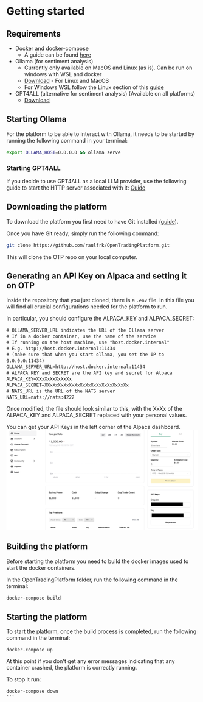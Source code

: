# Getting started

## Requirements

* Docker and docker-compose
  * A guide can be found [here](https://docs.docker.com/get-docker/)
* Ollama (for sentiment analysis)
  * Currently only available on MacOS and Linux (as is). Can be run on windows with WSL and docker
  * [Download](https://ollama.ai/) - For Linux and MacOS
  * For Windows WSL follow the Linux section of this [guide](https://ollama.ai/blog/ollama-is-now-available-as-an-official-docker-image)
* GPT4ALL (alternative for sentiment analysis) (Available on all platforms)
  * [Download](https://gpt4all.io/index.html)

## Starting Ollama

For the platform to be able to interact with Ollama, it needs to be started by running 
the following command in your terminal:

```bash
export OLLAMA_HOST=0.0.0.0 && ollama serve
```

### Starting GPT4ALL

If you decide to use GPT4ALL as a local LLM provider, use the following guide to start the HTTP server associated with it: [Guide](https://docs.gpt4all.io/gpt4all_chat.html#server-mode)

## Downloading the platform

To download the platform you first need to have Git installed ([guide](https://git-scm.com/downloads)).

Once you have Git ready, simply run the following command:

```bash
git clone https://github.com/raulfrk/OpenTradingPlatform.git
```

This will clone the OTP repo on your local computer.

## Generating an API Key on Alpaca and setting it on OTP

Inside the repository that you just cloned, there is a `.env` file. In this file
you will find all crucial configurations needed for the platform to run.

In particular, you should configure the ALPACA_KEY and ALPACA_SECRET:

```
# OLLAMA_SERVER_URL indicates the URL of the Ollama server
# If in a docker container, use the name of the service
# If running on the host machine, use "host.docker.internal" 
# E.g. http://host.docker.internal:11434
# (make sure that when you start ollama, you set the IP to 0.0.0.0:11434)
OLLAMA_SERVER_URL=http://host.docker.internal:11434
# ALPACA KEY and SECRET are the API key and secret for Alpaca
ALPACA_KEY=XXxXxXxXxXxXx
ALPACA_SECRET=XXxXxXxXxXxXxXxXxXxXxXxXxXxXxXx
# NATS_URL is the URL of the NATS server
NATS_URL=nats://nats:4222
```

Once modified, the file should look similar to this, with the XxXx of the ALPACA_KEY and ALPACA_SECRET replaced with your personal values.

You can get your API Keys in the left corner of the Alpaca dashboard.
![](./assets/example_alpacapng.png)

## Building the platform

Before starting the platform you need to build the docker images used to start the docker containers.

In the OpenTradingPlatform folder, run the following command in the terminal:

```bash
docker-compose build
```

## Starting the platform

To start the platform, once the build process is completed, run the following command in the terminal:

```
docker-compose up
```

At this point if you don't get any error messages indicating that any container crashed, the platform is correctly running.

To stop it run:

````
docker-compose down
```


